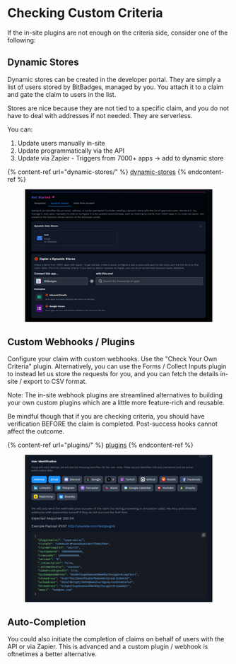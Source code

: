 # Checking Custom Criteria

If the in-site plugins are not enough on the criteria side, consider one of the following:

## Dynamic Stores

Dynamic stores can be created in the developer portal. They are simply a list of users stored by BitBadges, managed by you. You attach it to a claim and gate the claim to users in the list.

Stores are nice because they are not tied to a specific claim, and you do not have to deal with addresses if not needed. They are serverless.

You can:

1. Update users manually in-site
2. Update programmatically via the API
3. Update via Zapier - Triggers from 7000+ apps -> add to dynamic store

{% content-ref url="dynamic-stores/" %}
[dynamic-stores](dynamic-stores/)
{% endcontent-ref %}

<figure><img src="../../.gitbook/assets/image (3) (1).png" alt=""><figcaption></figcaption></figure>

## Custom Webhooks / Plugins

Configure your claim with custom webhooks. Use the "Check Your Own Criteria" plugin. Alternatively, you can use the Forms / Collect Inputs plugin to instead let us store the requests for you, and you can fetch the details in-site / export to CSV format.

Note: The in-site webhook plugins are streamlined alternatives to building your own custom plugins which are a little more feature-rich and reusable.

Be mindful though that if you are checking criteria, you should have verification BEFORE the claim is completed. Post-success hooks cannot affect the outcome.

{% content-ref url="plugins/" %}
[plugins](plugins/)
{% endcontent-ref %}

<figure><img src="../../.gitbook/assets/image (2) (1).png" alt=""><figcaption></figcaption></figure>

## Auto-Completion

You could also initiate the completion of claims on behalf of users with the API or via Zapier. This is advanced and a custom plugin / webhook is oftnetimes a better alternative.
